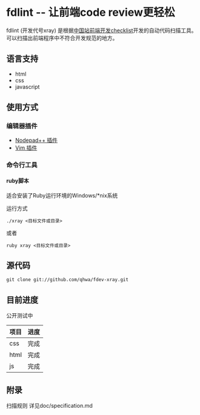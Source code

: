 fdlint -- 让前端code review更轻松
=================================

fdlint (开发代号xray) 是根据[中国站前端开发checklist](http://wd.alibaba-inc.com/doc/page/work/cbu-regulations/checklist)开发的自动代码扫描工具。
可以扫描出前端程序中不符合开发规范的地方。

## 语言支持
* html
* css
* javascript

## 使用方式

### 编辑器插件

* [Nodepad++ 插件](https://github.com/ThinkBest/fdlint-notepad-plusplus)
* [Vim 插件](https://github.com/qhwa/fdlint-vim)

### 命令行工具

#### ruby脚本
适合安装了Ruby运行环境的Windows/\*nix系统

运行方式

    ./xray <目标文件或目录>

或者

    ruby xray <目标文件或目录>


## 源代码

    git clone git://github.com/qhwa/fdev-xray.git


## 目前进度

公开测试中

| 项目 | 进度 |
|------|------|
| css  | 完成 |
| html | 完成 |
| js   | 完成 |


## 附录

扫描规则 详见doc/specification.md
